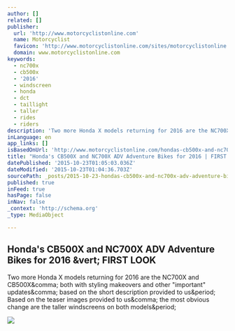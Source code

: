 ```yaml
---
author: []
related: []
publisher:
  url: 'http://www.motorcyclistonline.com'
  name: Motorcyclist
  favicon: 'http://www.motorcyclistonline.com/sites/motorcyclistonline.com/files/favicon.ico'
  domain: www.motorcyclistonline.com
keywords:
  - nc700x
  - cb500x
  - '2016'
  - windscreen
  - honda
  - dct
  - taillight
  - taller
  - rides
  - riders
description: 'Two more Honda X models returning for 2016 are the NC700X and CB500X, both with styling makeovers and other "important" updates, based on the short description provided to us. Based on the teaser images provided to us, the most obvious change are the taller windscreens on both models.'
inLanguage: en
app_links: []
isBasedOnUrl: 'http://www.motorcyclistonline.com/hondas-cb500x-and-nc700x-adv-adventure-bikes-for-2016-first-look-motorcyclist-magazine'
title: "Honda's CB500X and NC700X ADV Adventure Bikes for 2016 | FIRST LOOK"
datePublished: '2015-10-23T01:05:03.036Z'
dateModified: '2015-10-23T01:04:36.703Z'
sourcePath: _posts/2015-10-23-hondas-cb500x-and-nc700x-adv-adventure-bikes-for-2016-or-fir.md
published: true
inFeed: true
hasPage: false
inNav: false
_context: 'http://schema.org'
_type: MediaObject

---
```

<article style=""><h1>Honda's CB500X and NC700X ADV Adventure Bikes for 2016 &amp;vert; FIRST LOOK</h1><p>Two more Honda X models returning for 2016 are the NC700X and CB500X&amp;comma; both with styling makeovers and other "important" updates&amp;comma; based on the short description provided to us&amp;period; Based on the teaser images provided to us&amp;comma; the most obvious change are the taller windscreens on both models&amp;period;</p><img src="http://www.motorcyclistonline.com/sites/motorcyclistonline.com/files/styles/medium_1x_/public/images/2015/10/nc700x_tank.jpg?itok=e8B-eBoJ" /></article>